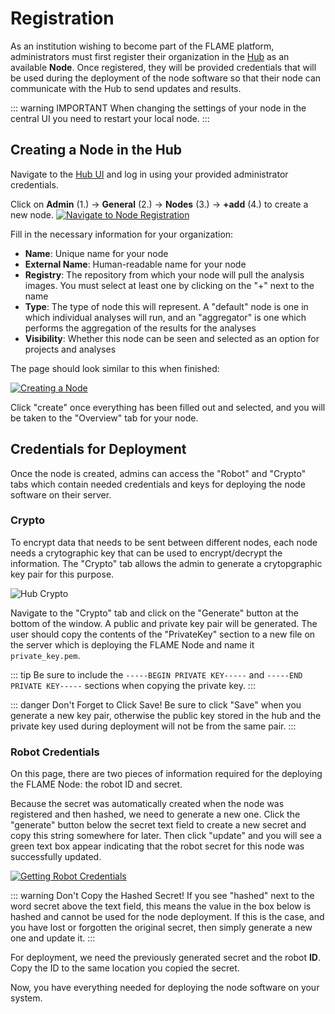 # Registration
As an institution wishing to become part of the FLAME platform, administrators must first register their organization 
in the [Hub](https://privateaim.dev/) as an available **Node**. Once registered, they will be provided credentials 
that will be used during the deployment of the node software so that their node can communicate with the Hub to send 
updates and results.

::: warning IMPORTANT
When changing the settings of your node in the central UI you need to restart your local node. 
:::

## Creating a Node in the Hub
Navigate to the [Hub UI](https://privateaim.dev/) and log in using your provided administrator credentials.

Click on **Admin** (1.) -> **General** (2.) -> **Nodes** (3.) -> **+add** (4.) to create a new node.
[![Navigate to Node Registration](/images/ui_images/add_node_hub.png)](/images/ui_images/add_node_hub.png)

Fill in the necessary information for your organization:
* **Name**: Unique name for your node
* **External Name**: Human-readable name for your node
* **Registry**: The repository from which your node will pull the analysis images. You must select at least one by clicking on the "+" next to the name
* **Type**: The type of node this will represent. A "default" node is one in which individual analyses will run, and an "aggregator" is one which performs the aggregation of the results for the analyses 
* **Visibility**: Whether this node can be seen and selected as an option for projects and analyses

The page should look similar to this when finished:

[![Creating a Node](/images/ui_images/hub_node_registration.png)](/images/ui_images/hub_node_registration.png)

Click "create" once everything has been filled out and selected, and you will be taken to the "Overview" tab for your 
node.

## Credentials for Deployment

Once the node is created, admins can access the "Robot" and "Crypto" tabs which contain needed credentials and keys 
for deploying the node software on their server. 

### Crypto
To encrypt data that needs to be sent between different nodes, each node needs a crytographic key that can be used 
to encrypt/decrypt the information. The "Crypto" tab allows the admin to generate a crytopgraphic key pair for this 
purpose.

![Hub Crypto](/images/ui_images/hub_crypto.png)

Navigate to the "Crypto" tab and click on the "Generate" button at the bottom of the window. A public and private key 
pair will be generated. The user should copy the contents of the "PrivateKey" section to a new file on the server 
which is deploying the FLAME Node and name it `private_key.pem`.

::: tip
Be sure to include the `-----BEGIN PRIVATE KEY-----` and `-----END PRIVATE KEY-----` sections when copying the private 
key.
:::

::: danger Don't Forget to Click Save!
Be sure to click "Save" when you generate a new key pair, otherwise the public key stored in the hub and the private 
key used during deployment will not be from the same pair.
:::

### Robot Credentials
On this page, there are two pieces of information required for the deploying the FLAME Node: the robot ID and secret. 

Because the secret was automatically created when the node was registered and then hashed, we need to generate a new 
one. Click the "generate" button below the secret text field to create a new secret and copy this string somewhere 
for later. Then click "update" and you will see a green text box appear indicating that the robot secret 
for this node was successfully updated.

[![Getting Robot Credentials](/images/ui_images/hub_node_robot_credentials.png)](/images/ui_images/hub_node_robot_credentials.png)

::: warning Don't Copy the Hashed Secret!
If you see "hashed" next to the word secret above the text field, this means the value in the box below is hashed and 
cannot be used for the node deployment. If this is the case, and you have lost or forgotten the original secret, then 
simply generate a new one and update it.
:::

For deployment, we need the previously generated secret and the robot **ID**. Copy the ID to the same location you 
copied the secret. 

Now, you have everything needed for deploying the node software on your system.
